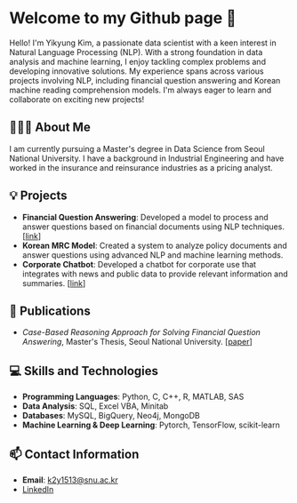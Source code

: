 # Welcome to my Github page 👋

Hello! I'm Yikyung Kim, a passionate data scientist with a keen interest in Natural Language Processing (NLP). With a strong foundation in data analysis and machine learning, I enjoy tackling complex problems and developing innovative solutions. My experience spans across various projects involving NLP, including financial question answering and Korean machine reading comprehension models. I'm always eager to learn and collaborate on exciting new projects!

## 👩🏻‍💻 About Me
I am currently pursuing a Master's degree in Data Science from Seoul National University. I have a background in Industrial Engineering and have worked in the insurance and reinsurance industries as a pricing analyst.

## 💡 Projects
- **Financial Question Answering**: Developed a model to process and answer questions based on financial documents using NLP techniques. [[link](https://github.com/yikyungkim/CBR-FinQA.git)] 
- **Korean MRC Model**: Created a system to analyze policy documents and answer questions using advanced NLP and machine learning methods.
- **Corporate Chatbot**: Developed a chatbot for corporate use that integrates with news and public data to provide relevant information and summaries. [[link](https://github.com/KPMG-IDEATHON-NARVIS/NARVIS.git)]

## 📃 Publications
- *Case-Based Reasoning Approach for Solving Financial Question Answering*, Master's Thesis, Seoul National University. [[paper](https://arxiv.org/abs/2405.13044)]

## 💻 Skills and Technologies
- **Programming Languages**: Python, C, C++, R, MATLAB, SAS
- **Data Analysis**: SQL, Excel VBA, Minitab
- **Databases**: MySQL, BigQuery, Neo4j, MongoDB
- **Machine Learning & Deep Learning**: Pytorch, TensorFlow, scikit-learn

## 📫 Contact Information
- **Email**: k2y1513@snu.ac.kr
- [LinkedIn](https://www.linkedin.com/in/yikyung-kim-a90181117/)


